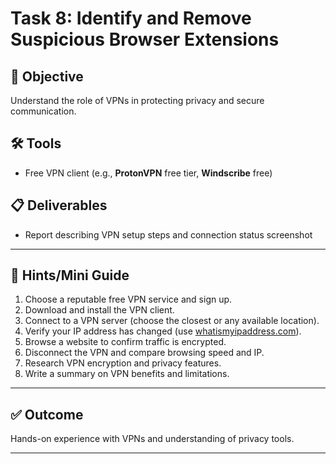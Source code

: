 # Task 8: Identify and Remove Suspicious Browser Extensions

## 🎯 Objective
Understand the role of VPNs in protecting privacy and secure communication.

## 🛠️ Tools
- Free VPN client (e.g., **ProtonVPN** free tier, **Windscribe** free)

## 📋 Deliverables
- Report describing VPN setup steps and connection status screenshot

---

## 🧭 Hints/Mini Guide

1. Choose a reputable free VPN service and sign up.
2. Download and install the VPN client.
3. Connect to a VPN server (choose the closest or any available location).
4. Verify your IP address has changed (use [whatismyipaddress.com](https://whatismyipaddress.com)).
5. Browse a website to confirm traffic is encrypted.
6. Disconnect the VPN and compare browsing speed and IP.
7. Research VPN encryption and privacy features.
8. Write a summary on VPN benefits and limitations.

---

## ✅ Outcome
Hands-on experience with VPNs and understanding of privacy tools.

---
